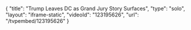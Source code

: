 {
    "title": "Trump Leaves DC as Grand Jury Story Surfaces",
    "type": "solo",
    "layout": "iframe-static",
    "videoId": "123195626",
    "url": "\/tvpembed\/123195626"
}